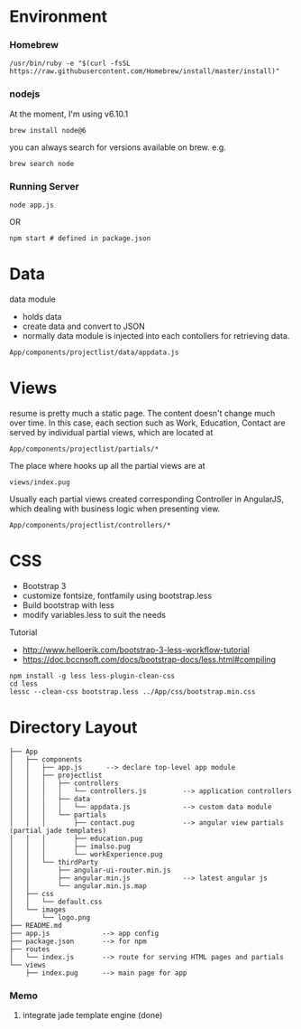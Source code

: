 # Environment
### Homebrew
```
/usr/bin/ruby -e "$(curl -fsSL https://raw.githubusercontent.com/Homebrew/install/master/install)"
```

### nodejs

At the moment, I'm using v6.10.1
```
brew install node@6
```

you can always search for versions available on brew.
e.g.
```
brew search node
```

### Running Server
```
node app.js
```
OR
```
npm start # defined in package.json
```

# Data 
data module
* holds data 
* create data and convert to JSON 
* normally data module is injected into each contollers for retrieving data.
```
App/components/projectlist/data/appdata.js
```

# Views
resume is pretty much a static page. The content doesn't change much over time. 
In this case, each section such as Work, Education, Contact are served by individual partial views, which are located at
```
App/components/projectlist/partials/*
```
The place where hooks up all the partial views are at
```
views/index.pug
```

Usually each partial views created corresponding Controller in AngularJS, which dealing with business logic when presenting view.
```
App/components/projectlist/controllers/*
```

# CSS
* Bootstrap 3
* customize fontsize, fontfamily using bootstrap.less
* Build bootstrap with less
* modify variables.less to suit the needs

Tutorial
* http://www.helloerik.com/bootstrap-3-less-workflow-tutorial
* https://doc.bccnsoft.com/docs/bootstrap-docs/less.html#compiling

```
npm install -g less less-plugin-clean-css
cd less
lessc --clean-css bootstrap.less ../App/css/bootstrap.min.css
```


# Directory Layout
```
├── App
│   ├── components
│   │   ├── app.js      --> declare top-level app module
│   │   ├── projectlist 
│   │   │   ├── controllers
│   │   │   │   └── controllers.js         --> application controllers
│   │   │   ├── data
│   │   │   │   └── appdata.js             --> custom data module 
│   │   │   └── partials
│   │   │       ├── contact.pug            --> angular view partials (partial jade templates) 
│   │   │       ├── education.pug
│   │   │       ├── imalso.pug
│   │   │       └── workExperience.pug
│   │   └── thirdParty                    
│   │       ├── angular-ui-router.min.js
│   │       ├── angular.min.js             --> latest angular js
│   │       └── angular.min.js.map
│   ├── css
│   │   └── default.css
│   └── images
│       └── logo.png
├── README.md
├── app.js             --> app config
├── package.json       --> for npm
├── routes            
│   └── index.js       --> route for serving HTML pages and partials
└── views
    ├── index.pug      --> main page for app

```

### Memo
1. integrate jade template engine (done)
